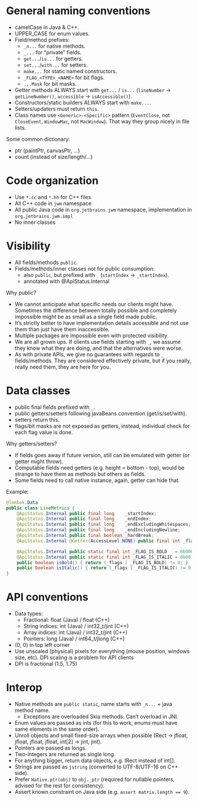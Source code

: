 # General naming conventions

- camelCase in Java & C++.
- UPPER_CASE for enum values.
- Field/method prefixes:
  - `_n...` for native methods.
  - `_...`  for “private” fields.
  - `get...`/`is...` for getters.
  - `set...`/`with...` for setters.
  - `make...` for static named constructors.
  - `_FLAG_<TYPE>_<NAME>` for bit flags.
  - `...Mask` for bit masks.
- Getter methods ALWAYS start with `get...` / `is...` (`lineNumber` -> `getLineNumber()`, `accessible` -> `isAccessible()`).
- Constructors/static builders ALWAYS start with `make...`.
- Setters/updaters must return `this`.
- Class names use `<Generic>-<Specific>` pattern (`EventClose`, not `CloseEvent`, `WindowMac`, not `MacWindow`). That way they group nicely in file lists.

Some common dictionary:

- ptr (paintPtr, canvasPtr, ...)
- count (instead of size/length/...)

# Code organization

- Use `*.cc` and `*.hh` for C++ files
- All C++ code in `jwm` namespace
- All public Java code in `org.jetbrains.jwm` namespace, implementation in `org.jetbrains.jwm.impl`
- No inner classes

# Visibility

- All fields/methods `public`.
- Fields/methods/inner classes not for public consumption:
  - also `public`, but prefixed with `_` (`startIndex` -> `_startIndex`).
  - annotated with @ApiStatus.Internal

Why public?

- We cannot anticipate what specific needs our clients might have. Sometimes the difference between totally possible and completely impossible might be as small as a single field made public.
- It’s strictly better to have implementation details accessible and not use them than just have them inaccessible.
- Multiple packages are impossible even with protected visibility.
- We are all grown ups. If clients use fields starting with `_`, we assume they know what they are doing, and that the alternatives were worse.
- As with private APIs, we give no guarantees with regards to `_` fields/methods. They are considered effectively private, but if you really, really need them, they are here for you.

# Data classes

- public final fields prefixed with `_`.
- public getters/setters following javaBeans convention (get/is/set/with).
- setters return this.
- flags/bit masks are not exposed as getters, instead, individual check for each flag value is done.

Why getters/setters?

- If fields goes away if future version, still can be emulated with getter (or getter might throw).
- Computable fields need getters (e.g. height = bottom - top), would be strange to have them as methods but others as fields.
- Some fields need to call native instance, again, getter can hide that.

Example:

```java
@lombok.Data
public class LineMetrics {
    @ApiStatus.Internal public final long    _startIndex;
    @ApiStatus.Internal public final long    _endIndex;
    @ApiStatus.Internal public final long    _endExcludingWhitespaces;
    @ApiStatus.Internal public final long    _endIncludingNewline;
    @ApiStatus.Internal public final boolean _hardBreak;
    @ApiStatus.Internal @Getter(AccessLevel.NONE) public final int _flags;

    @ApiStatus.Internal public static final int _FLAG_IS_BOLD   = 0b0001;
    @ApiStatus.Internal public static final int _FLAG_IS_ITALIC = 0b0010;
    public boolean isBold() { return (_flags | _FLAG_IS_BOLD) != 0; }
    public boolean isItalic() { return (_flags | _FLAG_IS_ITALIC) != 0; }
}
```

# API conventions

- Data types:
  - Fractional: float (Java) / float (C++)
  - String indices: int (Java) / int32_t/jint (C++)
  - Array indices: int (Java) / int32_t/jint (C++)
  - Pointers: long (Java) / int64_t/jlong (C++)
- (0, 0) in top left corner
- Use unscaled (physical) pixels for everything (mouse position, windows size, etc). DPI scaling is a problem for API clients
- DPI is fractional (1.5, 1.75)

# Interop

- Native methods are `public static`, name starts with `_n...` + java method name.
  - Exceptions are overloaded Skia methods. Can’t overload in JNI.
- Enum values are passed as ints (for this to work, enums must have same elements in the same order).
- Unroll objects and small fixed-size arrays when possible (Rect -> jfloat, jfloat, jfloat, jfloat, int[2] -> jint, jint).
- Pointers are passed as longs.
- Two-integers are returned as single long.
- For anything bigger, return data objects, e.g. IRect instead of int[].
- Strings are passed as `jstring` (converted to UTF-8/UTF-16 on C++ side).
- Prefer `Native.ptr(obj)` to `obj._ptr` (required for nullable pointers, advised for the rest for consistency).
- Assert known constraint on Java side (e.g. `assert matrix.length == 9`).
